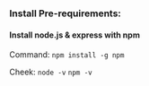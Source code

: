 ### Install Pre-requirements:
#### Install node.js & express with npm
Command: `npm install -g npm`

Cheek: `node -v` `npm -v`
<!-- chmod u+x app.js
npm install express
# Run App:
node app.js -->
